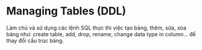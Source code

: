 # Managing Tables (DDL)

Làm chủ và sử dụng các lệnh SQL thực thi việc tạo bảng, thêm, sửa, xóa bảng như: create table, add, drop, rename, change data type in column... để thay đổi cấu trúc bảng.